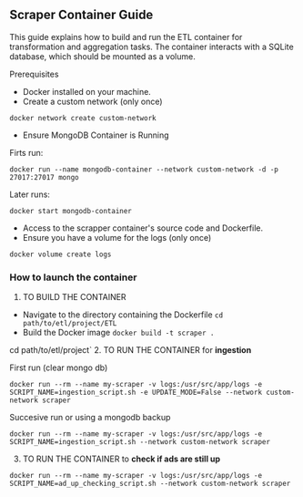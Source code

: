 ##  Scraper Container Guide
This guide explains how to build and run the ETL container for transformation and aggregation tasks. 
The container interacts with a SQLite database, which should be mounted as a volume.


Prerequisites
- Docker installed on your machine.
- Create a custom network (only once)

`docker network create custom-network`

- Ensure MongoDB Container is Running

Firts run:

`docker run --name mongodb-container --network custom-network -d -p 27017:27017 mongo`

Later runs:

`docker start mongodb-container`

- Access to the scrapper container's source code and Dockerfile.
- Ensure you have a volume for the logs (only once)

`docker volume create logs`


### How to launch the container

1. TO BUILD THE CONTAINER
  - Navigate to the directory containing the Dockerfile `cd path/to/etl/project/ETL`
  - Build the Docker image `docker build -t scraper .`

cd path/to/etl/project`
2. TO RUN THE CONTAINER for **ingestion**

First run (clear mongo db)

`docker run --rm --name my-scraper -v logs:/usr/src/app/logs -e SCRIPT_NAME=ingestion_script.sh -e UPDATE_MODE=False --network custom-network scraper`

Succesive run or using a mongodb backup

`docker run --rm --name my-scraper -v logs:/usr/src/app/logs -e SCRIPT_NAME=ingestion_script.sh --network custom-network scraper`

3. TO RUN THE CONTAINER to **check if ads are still up**

`docker run --rm --name my-scraper -v logs:/usr/src/app/logs -e SCRIPT_NAME=ad_up_checking_script.sh --network custom-network scraper`

